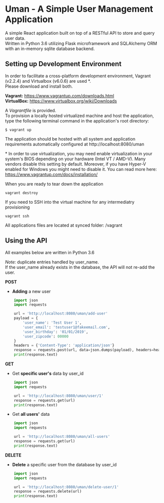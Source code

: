# Uman - A Simple User Management Application
A simple React application built on top of a RESTful API to store and query user data.\
Written in Python 3.6 utilizing Flask microframework and SQLAlchemy ORM with an in-memory sqlite database backend.

## Setting up Development Environment
In order to facilitate a cross-platform development environment, Vagrant (v2.2.4) and Virtualbox (v6.0.6) are used *.\
Please download and install both.

**Vagrant:** https://www.vagrantup.com/downloads.html \
**VirtualBox:** https://www.virtualbox.org/wiki/Downloads


A *Vagrantfile* is provided.\
To provision a locally hosted virtualized machine and host the application, type the following terminal command in the application's root directory:
```
$ vagrant up
```
The application should be hosted with all system and application requirements automatically configured at http://localhost:8080/uman


\* In order to use virtualization, you may need enable virtualization in your system's BIOS depending on your hardware (Intel VT / AMD-V). Many vendors disable this setting by default. Moreover, if you have Hyper-V enabled for Windows you might need to disable it. You can read more here: https://www.vagrantup.com/docs/installation/

When you are ready to tear down the application
```
vagrant destroy
```
If you need to SSH into the virtual machine for any intermediatry provisioning
```
vagrant ssh
```
All applications files are located at synced folder: /vagrant

## Using the API
All examples below are written in Python 3.6

*Note:* duplicate entries handled by user_name.\
If the user_name already exists in the database, the API will not re-add the user.

**POST**
* **Adding** a new user
```python
    import json
    import requests

    url = 'http://localhost:8080/uman/add-user'
    payload = {
        'user_name': 'Test User 1',
        'user_email': 'testuser1@fakeemail.com',
        'user_birthday': '01/01/2019',
        'user_zipcode': 00000
    }
    headers = {'Content-Type': 'application/json'}
    response = requests.post(url, data=json.dumps(payload), headers=headers)
    print(response.text)
```
**GET**
* Get **specific user's** data by user_id
```python
    import json
    import requests

    url = 'http://localhost:8080/uman/user/1'
    response = requests.get(url)
    print(response.text)
```
* Get **all users'** data
```python
    import json
    import requests

    url = 'http://localhost:8080/uman/all-users'
    response = requests.get(url)
    print(response.text)
```
**DELETE**
* **Delete** a specific user from the database by user_id
```python
    import json
    import requests

    url = 'http://localhost:8080/uman/delete-user/1'
    response = requests.delete(url)
    print(response.text)
```
